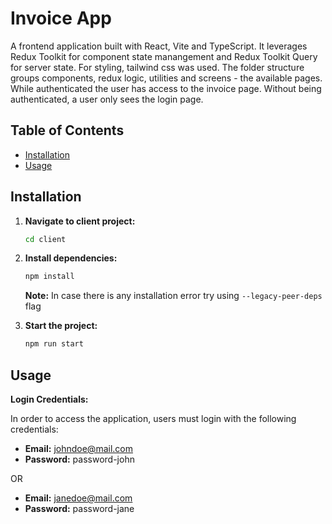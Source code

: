# Invoice App

A frontend application built with React, Vite and TypeScript. It leverages Redux Toolkit for component state manangement and Redux Toolkit Query for server state. For styling, tailwind css was used. The folder structure groups components, redux logic, utilities and screens - the available pages. While authenticated the user has access to the invoice page. Without being authenticated, a user only sees the login page.

## Table of Contents

- [Installation](#installation)
- [Usage](#usage)

## Installation

1. **Navigate to client project:**

   ```bash
   cd client
   ```

2. **Install dependencies:**

   ```bash
   npm install
   ```

   **Note:**
   In case there is any installation error try using `--legacy-peer-deps` flag

3. **Start the project:**

   ```bash
   npm run start
   ```

## Usage

**Login Credentials:**

In order to access the application, users must login with the following credentials:

- **Email:** johndoe@mail.com
- **Password:** password-john

OR

- **Email:** janedoe@mail.com
- **Password:** password-jane
